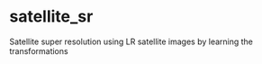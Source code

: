 # satellite_sr
Satellite super resolution using LR satellite images by learning the transformations
